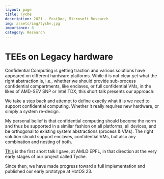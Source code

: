 ```yaml
---
layout: page
title: Tyche
description: 2021 - PostDoc, Microsoft Research
img: assets/img/tyche.jpg
importance: 8
category: Research 
---
```


# TEEs on Legacy hardware

Confidential Computing is getting traction and various solutions have appeared on different hardware platforms.
While it is not clear yet what the right abstraction is, i.e., whether we should provide sub-process confidential compartments, like enclaves, or full confidential VMs, in the likes of AMD-SEV SNP or Intel TDX, this short talk presents our approach:

We take a step back and attempt to define exactly what it is we need to support confidential computing.
Whether it really requires new hardware, or simply a system re-design.

My personal belief is that confidential computing should become the norm and thus be supported in a similar fashion on all platforms, all devices, and be orthogonal to existing system abstractions (process & VMs).
The right solution should support enclaves, confidential VMs, but also any combination and nesting of both.

<a href='https://youtu.be/pXv3IU9DJAM?t=1153'>This</a> is the first short talk I gave, at AMLD EPFL, in that direction at the very early stages of our project called Tyche.

Since then, we have made progress toward a full implementation and published our early prototype at HotOS 23.
